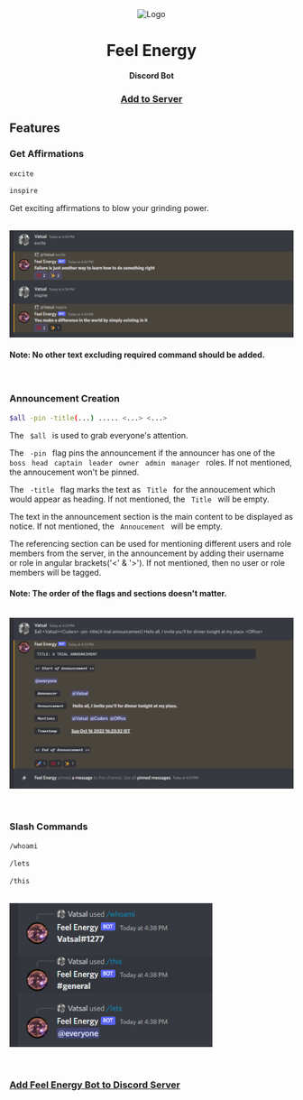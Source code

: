 <div align="center">
  <img src="./assets/bot_avatar.png" alt="Logo" width="85" height="85">
  
  # Feel Energy

  <strong>Discord Bot</strong><br>
  <h3><a href="https://discord.com/api/oauth2/authorize?client_id=1030484788001374279&permissions=534992383040&scope=bot"><strong>Add to Server</strong></a></h3>

</div>


## Features

  ### Get Affirmations

  ```sh
  excite
  ```

  ```sh
  inspire
  ```

  Get exciting affirmations to blow your grinding power.

  <br><img src="./assets/affirmations.png" alt="Image0">

  #### Note: No other text excluding required command should be added.

  <br>

  ### Announcement Creation

  ```sh
  $all -pin -title(...) ..... <...> <...>
  ```
  The &ensp;`$all`&ensp; is used to grab everyone's attention.

  The &ensp;`-pin`&ensp; flag pins the announcement if the announcer has one of the &ensp;`boss`&ensp; `head`&ensp; `captain`&ensp; `leader`&ensp; `owner`&ensp; `admin`&ensp; `manager`&ensp; roles. If not mentioned, the annoucement won't be pinned.

  The &ensp;`-title`&ensp; flag marks the text as &ensp;`Title`&ensp; for the annoucement which would appear as heading. If not mentioned, the &ensp;`Title`&ensp; will be empty.

  The text in the announcement section is the main content to be displayed as notice. If not mentioned, the &ensp;`Annoucement`&ensp; will be empty.

  The referencing section can be used for mentioning different users and role members from the server, in the announcement by adding their username or role in angular brackets('<' & '>'). If not mentioned, then no user or role members will be tagged.

  #### Note: The order of the flags and sections doesn't matter.

  <br><img src="./assets/announcement_template.png" alt="Image1">

  <br>

  ### Slash Commands

  ```sh
  /whoami
  ```

  ```sh
  /lets
  ```

  ```sh
  /this
  ```

  <br><img src="./assets/slash_commands.png" alt="Image2" width="360">

<br>

### [Add Feel Energy Bot to Discord Server](https://discord.com/api/oauth2/authorize?client_id=1030484788001374279&permissions=534992383040&scope=bot)
